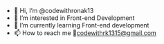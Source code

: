 - 👋 Hi, I’m @codewithronak13
- 👀 I’m interested in Front-end Development 
- 🌱 I’m currently learning Front-end development 
- 📫 How to reach me 📧codewithrk1315@gmail.com
<!---
codewithronak13/codewithronak13 is a ✨ special ✨ repository because its `README.md` (this file) appears on your GitHub profile.
You can click the Preview link to take a look at your changes.
--->
